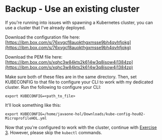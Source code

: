 # Backup - Use an existing cluster

If you're running into issues with spawning a Kubernetes cluster, you can use a cluster that I've already deployed.

Download the configuration file here: [https://ibm.box.com/s/76xvgcf8auokthgxmsse9bh4qvhfjokg](https://ibm.box.com/s/76xvgcf8auokthgxmsse9bh4qvhfjokg)

Download the PEM file here: [https://ibm.box.com/s/xqhc3w84kts2k614w3q8isow4j1384zp](https://ibm.box.com/s/xqhc3w84kts2k614w3q8isow4j1384zp)

Make sure both of these files are in the same directory. Then, set KUBECONFIG to that file to configure your CLI to work with my dedicated cluster. Run the following to configure your CLI:

```
export KUBECONFIG=<path_to_file>
```

It'll look something like this:

```
export KUBECONFIG=/home/javaone-hol/Downloads/kube-config-hou02-MicroprofileHOL.yml
```

Now that you're configured to work with the cluster, continue with [Exercise 3](ex3.md). However, please skip the `kubectl` commands.